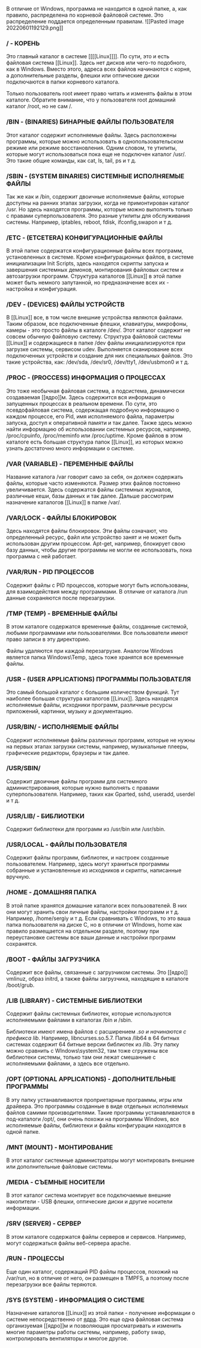 В отличие от Windows, программа не находится в одной папке, а, как правило, распределена по корневой файловой системе. Это распределение поддается определенным правилам.
![[Pasted image 20220601192129.png]]

### / - КОРЕНЬ

Это главный каталог в системе [[[[Linux]]]]. По сути, это и есть файловая система [[Linux]]. Здесь нет дисков или чего-то подобного, как в Windows. Вместо этого, адреса всех файлов начинаются с корня, а дополнительные разделы, флешки или оптические диски подключаются в папки корневого каталога.

Только пользователь root имеет право читать и изменять файлы в этом каталоге. Обратите внимание, что у пользователя root домашний каталог /root, но не сам /.

### /BIN - (BINARIES) БИНАРНЫЕ ФАЙЛЫ ПОЛЬЗОВАТЕЛЯ

Этот каталог содержит исполняемые файлы. Здесь расположены программы, которые можно использовать в однопользовательском режиме или режиме восстановления. Одним словом, те утилиты, которые могут использоваться пока еще не подключен каталог /usr/. Это такие общие команды, как cat, ls, tail, ps и т д.

### /SBIN - (SYSTEM BINARIES) СИСТЕМНЫЕ ИСПОЛНЯЕМЫЕ ФАЙЛЫ

Так же как и /bin, содержит двоичные исполняемые файлы, которые доступны на ранних этапах загрузки, когда не примонтирован каталог /usr. Но здесь находятся программы, которые можно выполнять только с правами суперпользователя. Это разные утилиты для обслуживания системы. Например, iptables, reboot, fdisk, ifconfig,swapon и т д.

### /ETC - (ETCETERA) КОНФИГУРАЦИОННЫЕ ФАЙЛЫ

В этой папке содержатся конфигурационные файлы всех программ, установленных в системе. Кроме конфигурационных файлов, в системе инициализации Init Scripts, здесь находятся скрипты запуска и завершения системных демонов, монтирования файловых систем и автозагрузки программ. Структура каталогов [[Linux]] в этой папке может быть немного запутанной, но предназначение всех их - настройка и конфигурация.

### /DEV - (DEVICES) ФАЙЛЫ УСТРОЙСТВ

В [[Linux]] все, в том числе внешние устройства являются файлами. Таким образом, все подключенные флешки, клавиатуры, микрофоны, камеры - это просто файлы в каталоге /dev/. Этот каталог содержит не совсем обычную файловую систему. Структура файловой системы [[Linux]] и содержащиеся в папке /dev файлы инициализируются при загрузке системы, сервисом udev. Выполняется сканирование всех подключенных устройств и создание для них специальных файлов. Это такие устройства, как: /dev/sda, /dev/sr0, /dev/tty1, /dev/usbmon0 и т д.

### /PROC - (PROCCESS) ИНФОРМАЦИЯ О ПРОЦЕССАХ

Это тоже необычная файловая система, а подсистема, динамически создаваемая [[ядро]]м. Здесь содержится вся информация о запущенных процессах в реальном времени. По сути, это псевдофайловая система, содержащая подробную информацию о каждом процессе, его Pid, имя исполняемого файла, параметры запуска, доступ к оперативной памяти и так далее. Также здесь можно найти информацию об использовании системных ресурсов, например, /proc/cpuinfo, /proc/meminfo или /proc/uptime. Кроме файлов в этом каталоге есть большая структура папок [[Linux]], из которых можно узнать достаточно много информации о системе.

### /VAR (VARIABLE) - ПЕРЕМЕННЫЕ ФАЙЛЫ

Название каталога /var говорит само за себя, он должен содержать файлы, которые часто изменяются. Размер этих файлов постоянно увеличивается. Здесь содержатся файлы системных журналов, различные кеши, базы данных и так далее. Дальше рассмотрим назначение каталогов [[Linux]] в папке /var/.


### /VAR/LOCK - ФАЙЛЫ БЛОКИРОВОК

Здесь находятся файлы блокировок. Эти файлы означают, что определенный ресурс, файл или устройство занят и не может быть использован другим процессом. Apt-get, например, блокирует свою базу данных, чтобы другие программы не могли ее использовать, пока программа с ней работает.

### /VAR/RUN - PID ПРОЦЕССОВ

Содержит файлы с PID процессов, которые могут быть использованы, для взаимодействия между программами. В отличие от каталога /run данные сохраняются после перезагрузки.

### /TMP (TEMP) - ВРЕМЕННЫЕ ФАЙЛЫ

В этом каталоге содержатся временные файлы, созданные системой, любыми программами или пользователями. Все пользователи имеют право записи в эту директорию.

Файлы удаляются при каждой перезагрузке. Аналогом Windows является папка Windows\Temp, здесь тоже хранятся все временные файлы.

### /USR - (USER APPLICATIONS) ПРОГРАММЫ ПОЛЬЗОВАТЕЛЯ

Это самый большой каталог с большим количеством функций. Тут наиболее большая структура каталогов [[Linux]]. Здесь находятся исполняемые файлы, исходники программ, различные ресурсы приложений, картинки, музыку и документацию.

### /USR/BIN/ - ИСПОЛНЯЕМЫЕ ФАЙЛЫ

Содержит исполняемые файлы различных программ, которые не нужны на первых этапах загрузки системы, например, музыкальные плееры, графические редакторы, браузеры и так далее.

### /USR/SBIN/

Содержит двоичные файлы программ для системного администрирования, которые нужно выполнять с правами суперпользователя. Например, таких как Gparted, sshd, useradd, userdel и т д.

### /USR/LIB/ - БИБЛИОТЕКИ

Содержит библиотеки для программ из /usr/bin или /usr/sbin.

### /USR/LOCAL - ФАЙЛЫ ПОЛЬЗОВАТЕЛЯ

Содержит файлы программ, библиотек, и настроек созданные пользователем. Например, здесь могут храниться программы собранные и установленные из исходников и скрипты, написанные вручную.

### /HOME - ДОМАШНЯЯ ПАПКА

В этой папке хранятся домашние каталоги всех пользователей. В них они могут хранить свои личные файлы, настройки программ и т д. Например, /home/sergiy и т д. Если сравнивать с Windows, то это ваша папка пользователя на диске C, но в отличии от WIndows, home как правило размещается на отдельном разделе, поэтому при переустановке системы все ваши данные и настройки программ сохранятся.

### /BOOT - ФАЙЛЫ ЗАГРУЗЧИКА

Содержит все файлы, связанные с загрузчиком системы. Это [[ядро]] vmlinuz, образ initrd, а также файлы загрузчика, находящие в каталоге /boot/grub.

### /LIB (LIBRARY) - СИСТЕМНЫЕ БИБЛИОТЕКИ

Содержит файлы системных библиотек, которые используются исполняемыми файлами в каталогах /bin и /sbin.

Библиотеки имеют имена файлов с расширением *.so и начинаются с префикса lib*. Например, libncurses.so.5.7. Папка /lib64 в 64 битных системах содержит 64 битные версии библиотек из /lib. Эту папку можно сравнить с WIndows\system32, там тоже сгружены все библиотеки системы, только там они лежат смешанные с исполняемыми файлами, а здесь все отдельно.

### /OPT (OPTIONAL APPLICATIONS) - ДОПОЛНИТЕЛЬНЫЕ ПРОГРАММЫ

В эту папку устанавливаются проприетарные программы, игры или драйвера. Это программы созданные в виде отдельных исполняемых файлов самими производителями. Такие программы устанавливаются в под-каталоги /opt/, они очень похожи на программы Windows, все исполняемые файлы, библиотеки и файлы конфигурации находятся в одной папке.

### /MNT (MOUNT) - МОНТИРОВАНИЕ

В этот каталог системные администраторы могут монтировать внешние или дополнительные файловые системы.

### /MEDIA - СЪЕМНЫЕ НОСИТЕЛИ

В этот каталог система монтирует все подключаемые внешние накопители - USB флешки, оптические диски и другие носители информации.

### /SRV (SERVER) - СЕРВЕР

В этом каталоге содержатся файлы серверов и сервисов. Например, могут содержаться файлы веб-сервера apache.

### /RUN - ПРОЦЕССЫ

Еще один каталог, содержащий PID файлы процессов, похожий на /var/run, но в отличие от него, он размещен в TMPFS, а поэтому после перезагрузки все файлы теряются.

### /SYS (SYSTEM) - ИНФОРМАЦИЯ О СИСТЕМЕ

Назначение каталогов [[Linux]] из этой папки - получение информации о системе непосредственно от [ядра](Ядро). Это еще одна файловая система организуемая [[ядро]]м и позволяющая просматривать и изменить многие параметры работы системы, например, работу swap, контролировать вентиляторы и многое другое.